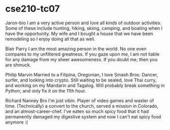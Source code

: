 # cse210-tc07

Jaron-bio
I am a very active person and love all kinds of outdoor activities.
Some of these include hunting, hiking, skiing, camping, and boating
when I have the opportunity. My wife and I bought a house that we 
have been remodeling so I enjoy doing all that as well.

Blair Parry
I am the most amazing person in the world. No one even compares to my
unfiltered greatness. If you gaze upon me, I am not liable for any damage
from my sheer awesomeness. If you doubt me, then you are shmuck. 

Philip Marvin
    Married to a Filipina, Oregonian, I love Smash Bros.  Dancer, surfer, and looking into crypto.
Still waiting to be sealed, love Thai curry, and working on my Mandarin and Tagalog.  Will probably
break something in Python, and only fix it on the 11th hour.

Richard Nanney
	Bro I'm just vibin. Player of video games and waster of time. (Technically) a convert to the church,
served a mission in Colorado, and an almost-career-chef. I've eaten so much spicy food that it had 
permanently damaged my digestive system and now I can't eat spicy food anymore :(
